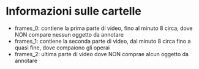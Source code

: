 # Informazioni sulle cartelle

- frames_0: contiene la prima parte di video, fino al minuto 8 circa, dove NON compare nessun oggetto da annotare
- frames_1: contiene la seconda parte di video, dal minuto 8 circa fino a quasi fine, dove compaiono gli operai
- frames_2: ultima parte di video dove NON comprae alcun oggetto da annotare
